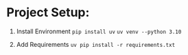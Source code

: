 # Project Setup:

1. Install Environment
```pip install uv```
```uv venv --python 3.10```

2. Add Requirements
```uv pip install -r requirements.txt```

